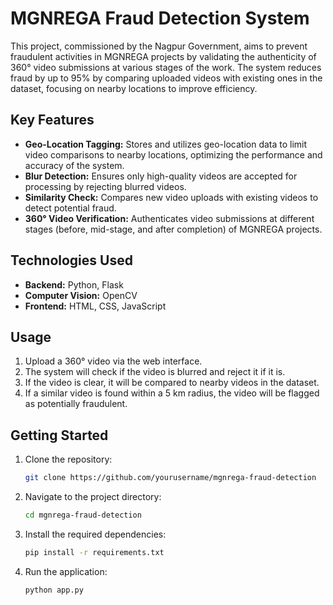# MGNREGA Fraud Detection System

This project, commissioned by the Nagpur Government, aims to prevent fraudulent activities in MGNREGA projects by validating the authenticity of 360° video submissions at various stages of the work. The system reduces fraud by up to 95% by comparing uploaded videos with existing ones in the dataset, focusing on nearby locations to improve efficiency.

## Key Features

- **Geo-Location Tagging:** Stores and utilizes geo-location data to limit video comparisons to nearby locations, optimizing the performance and accuracy of the system.
- **Blur Detection:** Ensures only high-quality videos are accepted for processing by rejecting blurred videos.
- **Similarity Check:** Compares new video uploads with existing videos to detect potential fraud.
- **360° Video Verification:** Authenticates video submissions at different stages (before, mid-stage, and after completion) of MGNREGA projects.

## Technologies Used

- **Backend:** Python, Flask
- **Computer Vision:** OpenCV
- **Frontend:** HTML, CSS, JavaScript

## Usage

1. Upload a 360° video via the web interface.
2. The system will check if the video is blurred and reject it if it is.
3. If the video is clear, it will be compared to nearby videos in the dataset.
4. If a similar video is found within a 5 km radius, the video will be flagged as potentially fraudulent.

## Getting Started

1. Clone the repository:
    ```sh
    git clone https://github.com/yourusername/mgnrega-fraud-detection
    ```
2. Navigate to the project directory:
    ```sh
    cd mgnrega-fraud-detection
    ```
3. Install the required dependencies:
    ```sh
    pip install -r requirements.txt
    ```
4. Run the application:
    ```sh
    python app.py
    ```
